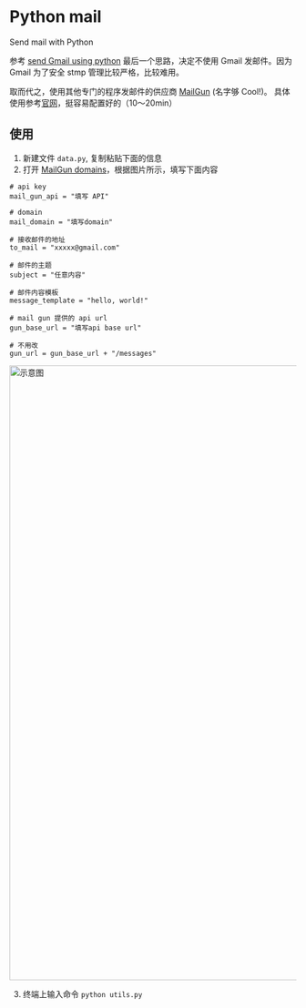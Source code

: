 # Python mail

Send mail with Python

参考 [send Gmail using python](http://stackabuse.com/how-to-send-emails-with-gmail-using-python/) 最后一个思路，决定不使用 Gmail 发邮件。因为 Gmail 为了安全 stmp 管理比较严格，比较难用。

取而代之，使用其他专门的程序发邮件的供应商 [MailGun](https://www.mailgun.com/) (名字够 Cool!)。 具体使用参考[官网](https://www.mailgun.com/)，挺容易配置好的（10～20min）


## 使用

1. 新建文件 `data.py`, 复制粘贴下面的信息
2. 打开 [MailGun domains](https://app.mailgun.com/app/domains)，根据图片所示，填写下面内容
```
# api key
mail_gun_api = "填写 API"

# domain
mail_domain = "填写domain"

# 接收邮件的地址
to_mail = "xxxxx@gmail.com"

# 邮件的主题
subject = "任意内容"

# 邮件内容模板
message_template = "hello, world!"

# mail gun 提供的 api url
gun_base_url = "填写api base url"

# 不用改
gun_url = gun_base_url + "/messages"
```

<img width="1080" alt="示意图" src="https://user-images.githubusercontent.com/9304701/43195338-61b94c82-9037-11e8-885f-a9bec7a97154.png">


3. 终端上输入命令 `python utils.py`